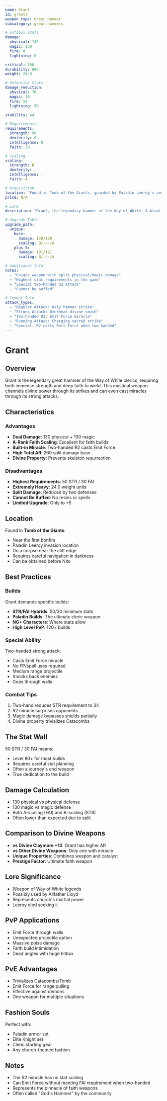 ```yaml
---
name: Grant
id: grants
weapon_type: Great Hammer
subcategory: great-hammers

# Infobox Stats
damage:
  physical: 130
  magic: 130
  fire: 0
  lightning: 0

critical: 100
durability: 600
weight: 24.0

# Defensive Stats  
damage_reduction:
  physical: 70
  magic: 10
  fire: 50
  lightning: 50

stability: 44

# Requirements
requirements:
  strength: 50
  dexterity: 0
  intelligence: 0
  faith: 30

# Scaling
scaling:
  strength: B
  dexterity: -
  intelligence: -
  faith: A

# Acquisition
location: "Found in Tomb of the Giants, guarded by Paladin Leeroy's corpse."
price: N/A

# Lore
description: "Grant, the legendary hammer of the Way of White. A blunt, mystical weapon."

# Upgrade Table
upgrade_path:
  unique:
    base:
      damage: 130/130
      scaling: B/-/-/A
    plus_5:
      damage: 191/191
      scaling: B/-/-/A

# Additional Info
notes:
  - "Unique weapon with split physical/magic damage"
  - "Highest stat requirements in the game"
  - "Special two-handed R2 attack"
  - "Cannot be buffed"

# Combat Info
attack_types:
  - "Regular Attack: Holy hammer strike"
  - "Strong Attack: Overhead divine smash"
  - "Two-handed R2: Emit Force miracle"
  - "Running Attack: Charging sacred strike"
  - "Special: R2 casts Emit Force when two-handed"
---
```


# Grant

## Overview
Grant is the legendary great hammer of the Way of White clerics, requiring both immense strength and deep faith to wield. This mystical weapon channels divine power through its strikes and can even cast miracles through its strong attacks.

## Characteristics

### Advantages
- **Dual Damage**: 130 physical + 130 magic
- **A-Rank Faith Scaling**: Excellent for faith builds
- **Built-in Miracle**: Two-handed R2 casts Emit Force
- **High Total AR**: 260 split damage base
- **Divine Property**: Prevents skeleton resurrection

### Disadvantages
- **Highest Requirements**: 50 STR / 30 FAI
- **Extremely Heavy**: 24.0 weight units
- **Split Damage**: Reduced by two defenses
- **Cannot Be Buffed**: No resins or spells
- **Limited Upgrade**: Only to +5

## Location
Found in **Tomb of the Giants**:
- Near the first bonfire
- Paladin Leeroy invasion location
- On a corpse near the cliff edge
- Requires careful navigation in darkness
- Can be obtained before Nito

## Best Practices

### Builds
Grant demands specific builds:
- **STR/FAI Hybrids**: 50/30 minimum stats
- **Paladin Builds**: The ultimate cleric weapon
- **NG+ Characters**: Where stats allow
- **High Level PvP**: 120+ builds

### Special Ability
Two-handed strong attack:
- Casts Emit Force miracle
- No FP/spell uses required
- Medium range projectile
- Knocks back enemies
- Goes through walls

### Combat Tips
1. Two-hand reduces STR requirement to 34
2. R2 miracle surprises opponents
3. Magic damage bypasses shields partially
4. Divine property trivializes Catacombs

## The Stat Wall
50 STR / 30 FAI means:
- Level 80+ for most builds
- Requires careful stat planning
- Often a journey's end weapon
- True dedication to the build

## Damage Calculation
- 130 physical vs physical defense
- 130 magic vs magic defense
- Both A-scaling (FAI) and B-scaling (STR)
- Often lower than expected due to split

## Comparison to Divine Weapons
- **vs Divine Claymore +10**: Grant has higher AR
- **vs Other Divine Weapons**: Only one with miracle
- **Unique Properties**: Combines weapon and catalyst
- **Prestige Factor**: Ultimate faith weapon

## Lore Significance
- Weapon of Way of White legends
- Possibly used by Allfather Lloyd
- Represents church's martial power
- Leeroy died seeking it

## PvP Applications
- Emit Force through walls
- Unexpected projectile option
- Massive poise damage
- Faith build intimidation
- Dead angles with huge hitbox

## PvE Advantages
- Trivializes Catacombs/Tomb
- Emit Force for range pulling
- Effective against demons
- One weapon for multiple situations

## Fashion Souls
Perfect with:
- Paladin armor set
- Elite Knight set
- Cleric starting gear
- Any church-themed fashion

## Notes
- The R2 miracle has no stat scaling
- Can Emit Force without meeting FAI requirement when two-handed
- Represents the pinnacle of faith weapons
- Often called "God's Hammer" by the community